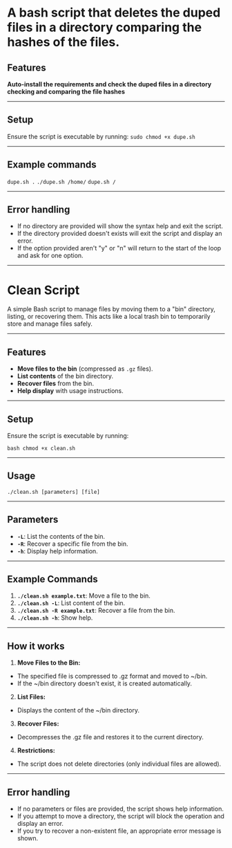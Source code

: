 # A bash script that deletes the duped files in a directory comparing the hashes of the files.

## Features
**Auto-install the requirements and check the duped files in a directory checking and comparing the file hashes**

---
## Setup
Ensure the script is executable by running:
`sudo chmod +x dupe.sh`

---
## Example commands
`dupe.sh .`
`./dupe.sh /home/`
`dupe.sh /`

---
## Error handling
- If no directory are provided will show the syntax help and exit the script.
- If the directory provided doesn't exists will exit the script and display an error.
- If the option provided aren't "y" or "n" will return to the start of the loop and ask for one option. 
---

# Clean Script

A simple Bash script to manage files by moving them to a "bin" directory, listing, or recovering them. This acts like a local trash bin to temporarily store and manage files safely.

---
## Features
- **Move files to the bin** (compressed as `.gz` files).
- **List contents** of the bin directory.
- **Recover files** from the bin.
- **Help display** with usage instructions.

---
## Setup

Ensure the script is executable by running:

``bash
chmod +x clean.sh``

---
## Usage
 ``./clean.sh [parameters] [file]``

---
## Parameters
- **``-L``**: List the contents of the bin.
- **``-R``**: Recover a specific file from the bin.
- **``-h``**: Display help information.

---
## Example Commands
1. **``./clean.sh example.txt``**: Move a file to the bin.
2. **``./clean.sh -L``**: List content of the bin.
3. **``./clean.sh -R example.txt``**: Recover a file from the bin.
4. **``./clean.sh -h``**: Show help.

---
## How it works
1. **Move Files to the Bin:**
- The specified file is compressed to .gz format and moved to ~/bin.
- If the ~/bin directory doesn't exist, it is created automatically.
 
2. **List Files:**
- Displays the content of the ~/bin directory.

3. **Recover Files:**
- Decompresses the .gz file and restores it to the current directory.
   
4. **Restrictions:**
- The script does not delete directories (only individual files are allowed).

---
## Error handling

- If no parameters or files are provided, the script shows help information.
- If you attempt to move a directory, the script will block the operation and display an error.
- If you try to recover a non-existent file, an appropriate error message is shown.

